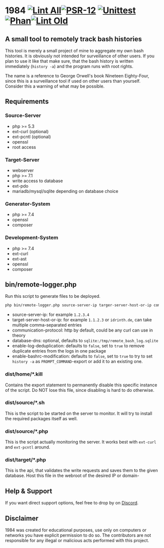 # 1984 [![Lint All](https://github.com/Idrinth/1984/actions/workflows/lint-all.yml/badge.svg)](https://github.com/Idrinth/1984/actions/workflows/lint-all.yml)[![PSR-12](https://github.com/Idrinth/1984/actions/workflows/psr-12.yml/badge.svg)](https://github.com/Idrinth/1984/actions/workflows/psr-12.yml) [![Unittest](https://github.com/Idrinth/1984/actions/workflows/unittest.yml/badge.svg)](https://github.com/Idrinth/1984/actions/workflows/unittest.yml) [![Phan](https://github.com/Idrinth/1984/actions/workflows/phan.yml/badge.svg)](https://github.com/Idrinth/1984/actions/workflows/phan.yml)[![Lint Old](https://github.com/Idrinth/1984/actions/workflows/lint-old.yml/badge.svg)](https://github.com/Idrinth/1984/actions/workflows/lint-old.yml)
## A small tool to remotely track bash histories

This tool is merely a small project of mine to aggregate my own bash histories. It is obviously not intended for surveillance of other users. If you plan to use it like that make sure, that the bash history is written immediately (`history -a`) and the program runs with root rights.

The name is a reference to George Orwell's book Nineteen Eighty-Four, since this is a surveillance tool if used on other users than yourself. Consider this a warning of what may be possible.

## Requirements

### Source-Server

- php >= 5.3
- ext-curl (optional)
- ext-pcntl (optional)
- openssl
- root access

### Target-Server

- webserver
- php >= 7.1
- write access to database
- ext-pdo
- mariadb/mysql/sqlite depending on database choice

### Generator-System

- php >= 7.4
- openssl
- composer

### Development-System

- php >= 7.4
- ext-curl
- ext-ast
- openssl
- composer

## bin/remote-logger.php

Run this script to generate files to be deployed.
```sh
php bin/remote-logger.php source-server-ip targer-server-host-or-ip communication-protocol sdatabase-dns enable-log-deduplication enable-bashrc-modification
```

- source-server-ip: for example `1.2.3.4`
- target-server-host-or-ip: for example `1.1.2.3` or `idrinth.de`, can take multiple comma-separated entries
- communication-protocol: http by default, could be any curl can use in theory
- database-dns: optional, defaults to `sqlite:/tmp/remote_bash_log.sqlite`
- enable-log-deduplication: defaults to `false`, set to `true` to remove duplicate entries from the logs in one package
- enable-bashrc-modification: defaults to `false`, set to `true` to try to set `history -a` as `PROMPT_COMMAND`-export or add it to an existing one.

### dist/home/*.kill

Contains the export statement to permanently disable this specific instance of the script. Do NOT lose this file, since disabling is hard to do otherwise.

### dist/source/*.sh

This is the script to be started on the server to monitor. It will try to install the required packages itself as well.

### dist/source/*.php

This is the script actually monitoring the server. It works best with `ext-curl` and `ext-pcntl` around.

### dist/target/*.php

This is the api, that validates the write requests and saves them to the given database. Host this file in the webroot of the desired IP or domain-

## Help & Support

If you want direct support options, feel free to drop by on [Discord](https://discord.gg/xHSF8CGPTh).

## Disclaimer

1984 was created for educational purposes, use only on computers or networks you have explicit permission to do so. The contributors are not responsible for any illegal or malicious acts performed with this project.
